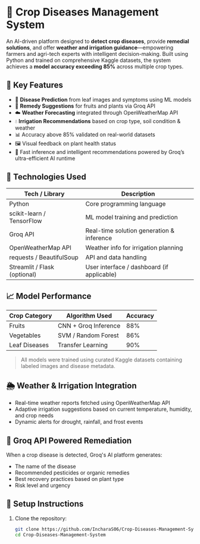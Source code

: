 # 🌿 Crop Diseases Management System

An AI-driven platform designed to **detect crop diseases**, provide **remedial solutions**, and offer **weather and irrigation guidance**—empowering farmers and agri-tech experts with intelligent decision-making. Built using Python and trained on comprehensive Kaggle datasets, the system achieves a **model accuracy exceeding 85%** across multiple crop types.

## 🚀 Key Features

- 🧪 **Disease Prediction** from leaf images and symptoms using ML models  
- 🍎 **Remedy Suggestions** for fruits and plants via Groq API  
- ☁️ **Weather Forecasting** integrated through OpenWeatherMap API  
- 💧 **Irrigation Recommendations** based on crop type, soil condition & weather  
- 📊 Accuracy above 85% validated on real-world datasets  
- 🖼️ Visual feedback on plant health status  
- 🧠 Fast inference and intelligent recommendations powered by Groq’s ultra-efficient AI runtime

## 🧠 Technologies Used

| Tech / Library            | Description                                 |
|---------------------------|---------------------------------------------|
| Python                    | Core programming language                   |
| scikit-learn / TensorFlow | ML model training and prediction            |
| Groq API                  | Real-time solution generation & inference   |
| OpenWeatherMap API        | Weather info for irrigation planning        |
| requests / BeautifulSoup  | API and data handling                       |
| Streamlit / Flask (optional) | User interface / dashboard (if applicable) |


## 📈 Model Performance

| Crop Category   | Algorithm Used      | Accuracy |
|-----------------|---------------------|----------|
| Fruits          | CNN + Groq Inference| 88%      |
| Vegetables      | SVM / Random Forest | 86%      |
| Leaf Diseases   | Transfer Learning   | 90%      |

> All models were trained using curated Kaggle datasets containing labeled images and disease metadata.

## 🌦️ Weather & Irrigation Integration

- Real-time weather reports fetched using OpenWeatherMap API  
- Adaptive irrigation suggestions based on current temperature, humidity, and crop needs  
- Dynamic alerts for drought, rainfall, and frost events

## 🧪 Groq API Powered Remediation

When a crop disease is detected, Groq's AI platform generates:

- The name of the disease  
- Recommended pesticides or organic remedies  
- Best recovery practices based on plant type  
- Risk level and urgency

## 🔧 Setup Instructions

1. Clone the repository:
   ```bash
   git clone https://github.com/IncharaS06/Crop-Diseases-Management-System.git
   cd Crop-Diseases-Management-System

